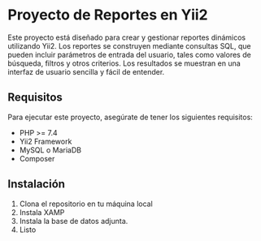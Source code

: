 # Proyecto de Reportes en Yii2

Este proyecto está diseñado para crear y gestionar reportes dinámicos utilizando Yii2. Los reportes se construyen mediante consultas SQL, que pueden incluir parámetros de entrada del usuario, tales como valores de búsqueda, filtros y otros criterios. Los resultados se muestran en una interfaz de usuario sencilla y fácil de entender.

## Requisitos

Para ejecutar este proyecto, asegúrate de tener los siguientes requisitos:

- PHP >= 7.4
- Yii2 Framework
- MySQL o MariaDB
- Composer

## Instalación

1. Clona el repositorio en tu máquina local
2. Instala XAMP
3. Instala la base de datos adjunta.
4. Listo
